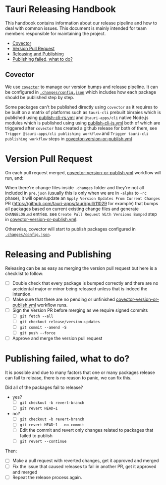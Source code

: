 # Tauri Releasing Handbook

This handbook contains information about our release pipeline and how to deal with common issues.
This document is mainly intended for team members responsible for maintaining the project.

- [Covector](#covector)
- [Version Pull Request](#version-pull-request)
- [Releasing and Publishing](#releasing-and-publishing)
- [Publishing failed, what to do?](#publishing-failed-what-to-do)

## Covector

We use [`covector`](https://github.com/jbolda/covector) to manage our version bumps and release pipeline.
It can be configured in [`.changes/config.json`](../.changes/config.json) which includes how each package should be published step by step.

Some packages can't be published directly using `covector` as it requires to be built on a matrix of platforms
such as `tauri-cli` prebuilt binraies which is published using [publish-cli-rs.yml](./workflows/publish-cli-rs.yml)
and `@tauri-apps/cli` native Node.js modules which is published using using [publish-cli-js.yml](./workflows/publish-cli-js.yml)
both of which are triggered after `covector` has created a github release for both of them, see `Trigger @tauri-apps/cli publishing workflow`
and `Trigger tauri-cli publishing workflow` steps in [covector-version-or-publish.yml](./workflows/covector-version-or-publish.yml)

# Version Pull Request

On each pull request merged, [covector-version-or-publish.yml](./workflows/covector-version-or-publish.yml) workflow will run, and:

When there're change files inside `.changes` folder and they're not all included in `pre.json` (usually this is only when we are in `-alpha` to `-rc` phase), it will open/update an `Apply Version Updates From Current Changes` PR (https://github.com/tauri-apps/tauri/pull/11029 for example) that bumps all packages based on current existing change files and generate `CHANGELOG.md` entries. see `Create Pull Request With Versions Bumped` step in [covector-version-or-publish.yml](./workflows/covector-version-or-publish.yml).

Otherwise, covector will start to publish packages configured in [`.changes/config.json`](../.changes/config.json).

# Releasing and Publishing

Releasing can be as easy as merging the version pull request but here is a checklist to follow:

- [ ] Double check that every package is bumped correctly and there are no accidental major or minor being released unless that is indeed the intention.
- [ ] Make sure that there are no pending or unfinished [covector-version-or-publish.yml](./workflows/covector-version-or-publish.yml) workflow runs.
- [ ] Sign the Version PR before merging as we require signed commits
  - [ ] `git fetch --all`
  - [ ] `git checkout release/version-updates`
  - [ ] `git commit --amend -S`
  - [ ] `git push --force`
- [ ] Approve and merge the version pull request

# Publishing failed, what to do?

It is possible and due to many factors that one or many packages release can fail to release, there is no reason to panic, we can fix this.

Did all of the packages fail to release?

- yes?
  - [ ] `git checkout -b revert-branch`
  - [ ] `git revert HEAD~1`
- no?
  - [ ] `git checkout -b revert-branch`
  - [ ] `git revert HEAD~1 --no-commit`
  - [ ] Edit the commit and revert only changes related to packages that failed to publish
  - [ ] `git revert --continue`

Then:

- [ ] Make a pull request with reverted changes, get it approved and merged
- [ ] Fix the issue that caused releases to fail in another PR, get it approved and merged
- [ ] Repeat the release process again.
